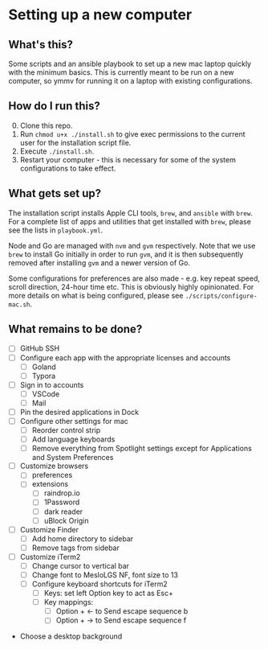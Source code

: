 # Setting up a new computer

## What's this?

Some scripts and an ansible playbook to set up a new mac laptop quickly with the minimum basics. This is currently meant to be run on a new computer, so ymmv for running it on a laptop with existing configurations.

## How do I run this?

0. Clone this repo.
1. Run `chmod u+x ./install.sh` to give exec permissions to the current user for the installation script file.
2. Execute `./install.sh`.
3. Restart your computer - this is necessary for some of the system configurations to take effect.

## What gets set up?

The installation script installs Apple CLI tools, `brew`, and `ansible` with `brew`. For a complete list of apps and utilities that get installed with `brew`, please see the lists in `playbook.yml`.

Node and Go are managed with `nvm` and `gvm` respectively. Note that we use `brew` to install Go initially in order to run `gvm`, and it is then subsequently removed after installing `gvm` and a newer version of Go.

Some configurations for preferences are also made - e.g. key repeat speed, scroll direction, 24-hour time etc. This is obviously highly opinionated. For more details on what is being configured, please see `./scripts/configure-mac.sh`.

## What remains to be done?

- [ ] GitHub SSH
- [ ] Configure each app with the appropriate licenses and accounts
  - [ ] Goland
  - [ ] Typora
- [ ] Sign in to accounts
  - [ ] VSCode
  - [ ] Mail
- [ ] Pin the desired applications in Dock
- [ ] Configure other settings for mac
  - [ ] Reorder control strip
  - [ ] Add language keyboards
  - [ ] Remove everything from Spotlight settings except for Applications and System Preferences
- [ ] Customize browsers
  - [ ] preferences
  - [ ] extensions
    - [ ] raindrop.io
    - [ ] 1Password
    - [ ] dark reader
    - [ ] uBlock Origin
- [ ] Customize Finder
  - [ ] Add home directory to sidebar
  - [ ] Remove tags from sidebar
- [ ] Customize iTerm2
  - [ ] Change cursor to vertical bar
  - [ ] Change font to MesloLGS NF, font size to 13
  - [ ] Configure keyboard shortcuts for iTerm2
    - [ ] Keys: set left Option key to act as Esc+
    - [ ] Key mappings:
      - [ ] Option + <- to Send escape sequence b
      - [ ] Option + -> to Send escape sequence f
- Choose a desktop background
